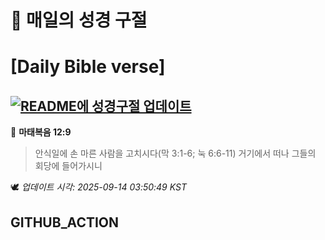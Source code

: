 # 🙏 매일의 성경 구절
# [Daily Bible verse]
## [![README에 성경구절 업데이트](https://github.com/DONGSUKA/first_test/actions/workflows/update-readme-bible.yml/badge.svg)](https://github.com/DONGSUKA/first_test/actions/workflows/update-readme-bible.yml)
<!-- START_BIBLE_VERSE -->
📖 **마태복음 12:9**
> 안식일에 손 마른 사람을 고치시다(막 3:1-6; 눅 6:6-11) 거기에서 떠나 그들의 회당에 들어가시니

🕊️ _업데이트 시각: 2025-09-14 03:50:49 KST_
  <!-- END_BIBLE_VERSE -->
## GITHUB_ACTION
